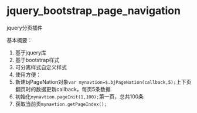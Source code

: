 # jquery_bootstrap_page_navigation
jquery分页插件

基本概要：

 1. 基于jquery库
 2. 基于bootstrap样式
 3. 可分离样式自定义样式
 4. 使用方便：
   1. 新建bjPageNation对象`var mynavtion=$.bjPageNation(callback,5);`上下页翻页时的数据更新callback，每页5条数据
   2. 初始化`mynavtion.pageInit(1,100);`第一页，总共100条
   3. 获取当前页`mynavtion.getPageIndex();`
